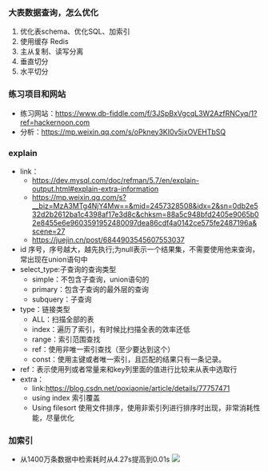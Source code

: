 ### 大表数据查询，怎么优化
1. 优化表schema、优化SQL、加索引
2. 使用缓存 Redis
3. 主从复制、读写分离
4. 垂直切分
5. 水平切分
### 练习项目和网站
- 练习网站：https://www.db-fiddle.com/f/3JSpBxVgcqL3W2AzfRNCyq/1?ref=hackernoon.com
- 分析：https://mp.weixin.qq.com/s/oPkney3KI0v5jxOVEHTbSQ
### explain
- link：
    - https://dev.mysql.com/doc/refman/5.7/en/explain-output.html#explain-extra-information
    - https://mp.weixin.qq.com/s?__biz=MzA3MTg4NjY4Mw==&mid=2457328508&idx=2&sn=0db2e532d2b2612ba1c4398af17e3d8c&chksm=88a5c948bfd2405e9065b02e8455e6e9603591952480097dea86cdf4a0142ce575fe2487196a&scene=27
    - https://juejin.cn/post/6844903545607553037
- id 序号，序号越大，越先执行;为null表示一个结果集，不需要使用他来查询，常出现在union语句中
- select_type:子查询的查询类型
    - simple：不包含子查询，union语句的
    - primary：包含子查询的最外层的查询
    - subquery：子查询
- type：链接类型
    - ALL：扫描全部的表
    - index：遍历了索引，有时候比扫描全表的效率还低
    - range：索引范围查找
    - ref：使用非唯一索引查找（至少要达到这个）
    - const：使用主键或者唯一索引，且匹配的结果只有一条记录。
- ref：表示使用列或者常量来和key列里面的值进行比较来从表中选取行
- extra：
    - link:https://blog.csdn.net/poxiaonie/article/details/77757471
    - using index 索引覆盖
    - Using filesort 使用文件排序，使用非索引列进行排序时出现，非常消耗性能，尽量优化


### 加索引
- 从1400万条数据中检索耗时从4.27s提高到0.01s ![](../../imgs/tunning_add_index_01.png)
